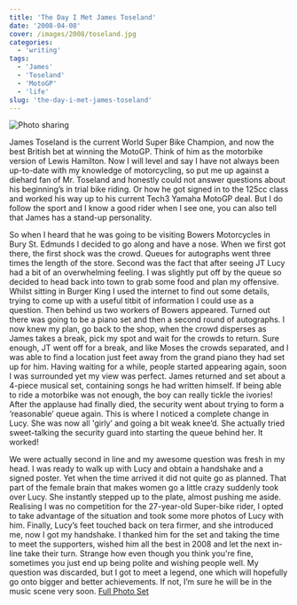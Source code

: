 ```yaml
---
title: 'The Day I Met James Toseland'
date: '2008-04-08'
cover: /images/2008/toseland.jpg
categories:
  - 'writing'
tags:
  - 'James'
  - 'Toseland'
  - 'MotoGP'
  - 'life'
slug: 'the-day-i-met-james-toseland'
---
```


![Photo sharing](/images/2008/2390402886.jpg)

James Toseland is the current World Super Bike Champion, and now the best British bet at winning the MotoGP. Think of him as the motorbike version of Lewis Hamilton. Now I will level and say I have not always been up-to-date with my knowledge of motorcycling, so put me up against a diehard fan of Mr. Toseland and honestly could not answer questions about his beginning’s in trial bike riding. Or how he got signed in to the 125cc class and worked his way up to his current Tech3 Yamaha MotoGP deal. But I do follow the sport and I know a good rider when I see one, you can also tell that James has a stand-up personality.

So when I heard that he was going to be visiting Bowers Motorcycles in Bury St. Edmunds I decided to go along and have a nose. When we first got there, the first shock was the crowd. Queues for autographs went three times the length of the store. Second was the fact that after seeing JT Lucy had a bit of an overwhelming feeling. I was slightly put off by the queue so decided to head back into town to grab some food and plan my offensive. Whilst sitting in Burger King I used the internet to find out some details, trying to come up with a useful titbit of information I could use as a question. Then behind us two workers of Bowers appeared. Turned out there was going to be a piano set and then a second round of autographs. I now knew my plan, go back to the shop, when the crowd disperses as James takes a break, pick my spot and wait for the crowds to return. Sure enough, JT went off for a break, and like Moses the crowds separated, and I was able to find a location just feet away from the grand piano they had set up for him. Having waiting for a while, people started appearing again, soon I was surrounded yet my view was perfect. James returned and set about a 4-piece musical set, containing songs he had written himself. If being able to ride a motorbike was not enough, the boy can really tickle the ivories! After the applause had finally died, the security went about trying to form a ‘reasonable’ queue again. This is where I noticed a complete change in Lucy. She was now all 'girly’ and going a bit weak knee’d. She actually tried sweet-talking the security guard into starting the queue behind her. It worked!

We were actually second in line and my awesome question was fresh in my head. I was ready to walk up with Lucy and obtain a handshake and a signed poster. Yet when the time arrived it did not quite go as planned. That part of the female brain that makes women go a little crazy suddenly took over Lucy. She instantly stepped up to the plate, almost pushing me aside. Realising I was no competition for the 27-year-old Super-bike rider, I opted to take advantage of the situation and took some more photos of Lucy with him. Finally, Lucy’s feet touched back on tera firmer, and she introduced me, now I got my handshake. I thanked him for the set and taking the time to meet the supporters, wished him all the best in 2008 and let the next in-line take their turn. Strange how even though you think you're fine, sometimes you just end up being polite and wishing people well. My question was discarded, but I got to meet a legend, one which will hopefully go onto bigger and better achievements. If not, I’m sure he will be in the music scene very soon. [Full Photo Set](https://www.flickr.com/photos/funkylarma/sets/72157604400561237/)
